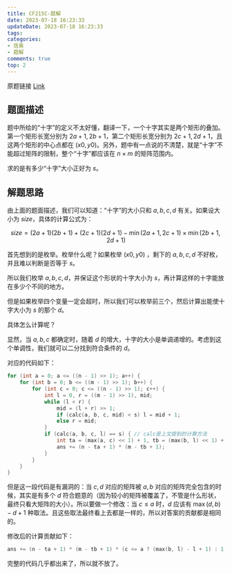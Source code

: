 ```yaml
---
title: CF215C-题解
date: 2023-07-18 16:23:33
updateDate: 2023-07-18 16:23:33
tags:
categories:
- 信奥
- 题解
comments: true
top: 2
---
```


原题链接 [Link](https://www.luogu.com.cn/problem/CF215C)

<!--more-->

## 题面描述

题中所给的“十字”的定义不太好懂，翻译一下，一个十字其实是两个矩形的叠加。第一个矩形长宽分别为 $2a+1,2b+1$，第二个矩形长宽分别为 $2c+1,2d+1$，且这两个矩形的中心点都在 $(x0,y0)$。另外，题中有一点说的不清楚，就是“十字”不能超过矩阵的限制，整个“十字”都应该在 $n \times m$ 的矩阵范围内。

求的是有多少“十字”大小正好为 $s$。

## 解题思路

由上面的题面描述，我们可以知道：“十字”的大小只和 $a,b,c,d$ 有关。如果设大小为 $size$，具体的计算公式为：

$$
size=(2a+1)(2b+1)+(2c+1)(2d+1)-\min(2a+1,2c+1)\times \min(2b+1,2d+1)
$$

首先想到的是枚举。枚举什么呢？如果枚举 $(x0,y0)$ ，剩下的 $a,b,c,d$ 不好枚，并且难以判断是否等于 $s$。

所以我们枚举 $a,b,c,d$，并保证这个形状的十字大小为 $s$，再计算这样的十字能放在多少个不同的地方。

但是如果枚举四个变量一定会超时，所以我们可以枚举前三个，然后计算出能使十字大小为 $s$ 的那个 $d$。

具体怎么计算呢？

显然，当 $a,b,c$ 都确定时，随着 $d$ 的增大，十字的大小是单调递增的。考虑到这个单调性，我们就可以二分找到符合条件的 $d$。

对应的代码如下：

```cpp
for (int a = 0; a <= ((n - 1) >> 1); a++) {
    for (int b = 0; b <= ((m - 1) >> 1); b++) {
        for (int c = 0; c <= ((n - 1) >> 1); c++) {
            int l = 0, r = ((m - 1) >> 1), mid;
            while (l < r) {
                mid = (l + r) >> 1;
                if (calc(a, b, c, mid) < s) l = mid + 1;
                else r = mid;
            }
            if (calc(a, b, c, l) == s) { // calc是上文提到的计算方法
                int ta = (max(a, c) << 1) + 1, tb = (max(b, l) << 1) + 1;
                ans += (n - ta + 1) * (m - tb + 1);
            }
        }
    }
}
```

但是这一段代码是有漏洞的：当 $c,d$ 对应的矩阵被 $a,b$ 对应的矩阵完全包含的时候，其实是有多个 $d$ 符合题意的（因为较小的矩阵被覆盖了，不管是什么形状，最终只看大矩阵的大小）。所以要做一个修改：当 $c \le a$ 时，$d$ 应该有 $\max(d,b)-d+1$ 种取法。且这些取法最终看上去都是一样的，所以对答案的贡献都是相同的。

修改后的计算贡献如下：

```cpp
ans += (n - ta + 1) * (m - tb + 1) * (c <= a ? (max(b, l) - l + 1) : 1);
```

完整的代码几乎都出来了，所以就不放了。
